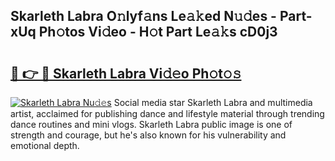 ## Skarleth Labra O𝚗lyf𝚊ns Le𝚊𝚔ed N𝚞𝚍es - Part-xUq Ph𝚘tos Vi𝚍eo - H𝚘t Part Le𝚊𝚔s cD0j3

# <h2><a href="http://hf6k3x.feru.top/?c=Skarleth+Labra">🔗 👉 🔴 Skarleth Labra Vi𝚍𝚎o Ph𝚘t𝚘𝚜</a></h2>

[![Skarleth Labra Nu𝚍𝚎s](https://i.imgur.com/0TWrTi3.gif)](http://hf6k3x.feru.top/?c=Skarleth+Labra)
Social media star Skarleth Labra and multimedia artist, acclaimed for publishing dance and lifestyle material through trending dance routines and mini vlogs. Skarleth Labra public image is one of strength and courage, but he's also known for his vulnerability and emotional depth. 
